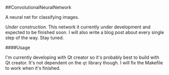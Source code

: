 ##ConvolutionalNeuralNetwork

A neural net for classifying images.

*Under construction.* This network it currently under development and expected to be finished soon. I will also write a blog post about every single step of the way. Stay tuned.

####Usage

I'm currently developing with Qt creator so it's probably best to build with Qt creator. It's not dependent on the `qt` library though. I will fix the Makefile to work when it's finished.
